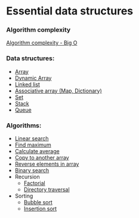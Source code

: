# Essential data structures

### Algorithm complexity
[Algorithm complexity - Big O](/bigo.html)

### Data structures:
- [Array](/array.html) 
- [Dynamic Array](/dynamic-array.html)
- [Linked list](/linkedlist.html)
- [Associative array (Map, Dictionary)](/map.html)
- [Set](/set.html) 
- [Stack](/stack.html)
- [Queue](/queue.html)

### Algorithms:

- [Linear search](/linear-search.html) 
- [Find maximum](/find-maximum.html)
- [Calculate average](/average.html)
- [Copy to another array](/copy-array.html)
- [Reverse elements in array](/reverse-array.html)
- [Binary search](/binary-search.html)
- Recursion
  - [Factorial](/recursive-factorial.html)
  - [Directory traversal](recursive-directory-traversal.html)
- Sorting
  - [Bubble sort](bubble-sort.html)
  - [Insertion sort](insertion-sort.html)






